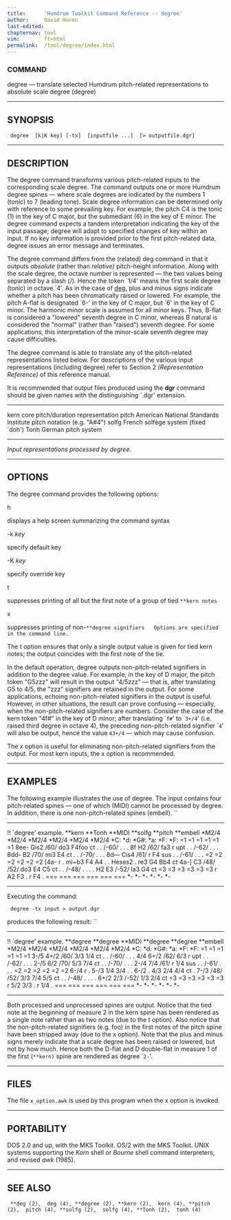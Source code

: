 ```yaml
---
title:		'Humdrum Toolkit Command Reference -- degree'
author:		David Huron
last-edited:
chapternav:	tool
vim:		ft=html
permalink:	/tool/degree/index.html
---
```


### COMMAND

<span class="tool">degree</span> &mdash; translate selected Humdrum pitch-related representations
to absolute scale degree (<span class="rep">degree</span>)

------------------------------------------------------------------------

## SYNOPSIS ##

` degree  [k|K key] [-tx]  [inputfile ...]  [> outputfile.dgr]`

------------------------------------------------------------------------

## DESCRIPTION ##

The <span class="tool">degree</span> command transforms various pitch-related inputs to the
corresponding scale degree. The command outputs one or more Humdrum
<span class="rep">degree</span> spines &mdash; where scale degrees are indicated by the numbers 1
(tonic) to 7 (leading tone). Scale degree information can be determined
only with reference to some prevailing key. For example, the pitch C4 is
the tonic (1) in the key of C major, but the submediant (6) in the key
of E minor. The <span class="tool">degree</span> command expects a tandem interpretation
indicating the key of the input passage; <span class="tool">degree</span> will adapt to
specified changes of key within an input. If no key information is
provided prior to the first pitch-related data, <span class="tool">degree</span> issues an
error message and terminates.

The <span class="tool">degree</span> command differs from the (related) <span class="tool">deg</span>
command in that it outputs *absolute* (rather than *relative)*
pitch-height information. Along with the scale degree, the octave number
is represented &mdash; the two values being separated by a slash (/). Hence
the token \`1/4\' means the first scale degree (tonic) in octave \`4\'.
As in the case of [<span class="tool">deg</span>,](deg.html) plus and minus signs indicate
whether a pitch has been chromatically raised or lowered. For example,
the pitch A-flat is designated \`6-\' in the key of C major, but \`6\'
in the key of C minor. The harmonic minor scale is assumed for all minor
keys. Thus, B-flat is considered a \"lowered\" seventh degree in C
minor, whereas B natural is considered the \"normal\" (rather than
\"raised\") seventh degree. For some applications, this interpretation
of the minor-scale seventh degree may cause difficulties.

The <span class="tool">degree</span> command is able to translate any of the pitch-related
representations listed below. For descriptions of the various input
representations (including <span class="rep">degree</span>) refer to Section 2
*(Representation Reference)* of this reference manual.

It is recommended that output files produced using the **dgr** command
should be given names with the distinguishing \`.dgr\' extension.

----------- ----------------------------------------------------------------------
<span class="rep">kern</span>    core pitch/duration representation
<span class="rep">pitch</span>   American National Standards Institute pitch notation (e.g. \"A\#4\")
<span class="rep">solfg</span>   French solfège system (fixed \`doh\')
<span class="rep">Tonh</span>    German pitch system
----------- ----------------------------------------------------------------------

*Input representations processed by <span class="tool">degree</span>.*

------------------------------------------------------------------------

## OPTIONS ##

The <span class="tool">degree</span> command provides the following options:

<span class="option">h</span>

displays a help screen summarizing the command syntax

-k *key*

specify default key

-K *key*

specify override key

<span class="option">t</span>

suppresses printing of all but the first note of a group of tied
`**kern notes`

<span class="option">x</span>

suppresses printing of
non-`**degree signifiers   Options are specified in the command line. `

The <span class="option">t</span> option ensures that only a single output value is given for
tied <span class="rep">kern</span> notes; the output coincides with the first note of the
tie.

In the default operation, <span class="tool">degree</span> outputs non-pitch-related
signifiers in addition to the degree value. For example, in the key of D
major, the <span class="rep">pitch</span> token \"G5zzz\" will result in the output
\"4/5zzz\" &mdash; that is, after translating G5 to 4/5, the \"zzz\"
signifiers are retained in the output. For some applications, echoing
non-pitch-related signifiers in the output is useful. However, in other
situations, the result can prove confusing &mdash; especially, when the
non-pitch-related signifiers are numbers. Consider the case of the
<span class="rep">kern</span> token \"4f\#\" in the key of D minor; after translating
\``f#`\' to \``3+/4`\' (i.e. raised third degree in octave 4), the
preceding non-pitch-related signifier \``4`\' will also be output, hence
the value `43+/4` &mdash; which may cause confusion.

The <span class="option">x</span> option is useful for eliminating non-pitch-related signifiers
from the output. For most <span class="rep">kern</span> inputs, the <span class="option">x</span> option is
recommended.

------------------------------------------------------------------------

## EXAMPLES ##

The following example illustrates the use of <span class="tool">degree</span>. The input
contains four pitch-related spines &mdash; one of which (<span class="rep">MIDI</span>) cannot be
processed by <span class="tool">degree</span>. In addition, there is one non-pitch-related
spines (<span class="rep">embell</span>). ``

------------------------ ---------- ----------- ----------- ----------- ------------
!! \`degree\' example.
\*\*kern                 \*\*Tonh   \*\*MIDI    \*\*solfg   \*\*pitch   \*\*embell
\*M2/4                   \*M2/4     \*M2/4      \*M2/4      \*M2/4      \*M2/4
\*C:                     \*d:       \*G\#:      \*a:        \*F:        \*F:
=1                       =1         =1          =1          =1          =1
8ee-                     Gis2       /60/        do3         F4foo       ct
.                        .          /-60/       .           .           .
8f                       H2         /62/        fa3         r           upt
.                        .          /-62/       .           .           .
8dd-                     B2         /70/        mi3         E4          ct
.                        .          /-70/       .           .           .
8d&mdash;                    Cis4       /61/        r           F4          sus
.                        .          /-61/       .           .           .
=2                       =2         =2          =2          =2          =2
\[4a-                    r          .           mi\~b3      F4 A4       .
.                        Heses2     .           re3         G4 Bb4      ct
4a-\]                    C3         /48/ /52/   do3         E4 C5       ct
.                        .          /-48/       .           .           .
.                        H2 E3      /-52/       la3         G4          ct
=3                       =3         =3          =3          =3          =3
r                        A2 F3      .           r           F4          .
===                      ===        ===         ===         ===         ===
\*-                      \*-        \*-         \*-         \*-         \*-
------------------------ ---------- ----------- ----------- ----------- ------------

Executing the command:

` degree -tx input > output.dgr`

produces the following result: ``

------------------------ ------------ ----------- ------------ ------------ ------------
!! \`degree\' example.
\*\*degree               \*\*degree   \*\*MIDI    \*\*degree   \*\*degree   \*\*embell
\*M2/4                   \*M2/4       \*M2/4      \*M2/4       \*M2/4       \*M2/4
\*C:                     \*d:         \*G\#:      \*a:         \*F:         \*F:
=1                       =1           =1          =1           =1           =1
3-/5                     4+/2         /60/        3/3          1/4          ct
.                        .            /-60/       .            .            .
4/4                      6+/2         /62/        6/3          r            upt
.                        .            /-62/       .            .            .
2-/5                     6/2          /70/        5/3          7/4          ct
.                        .            /-70/       .            .            .
2-/4                     7/4          /61/        r            1/4          sus
.                        .            /-61/       .            .            .
=2                       =2           =2          =2           =2           =2
6-/4                     r            .           5-/3         1/4 3/4      .
.                        6-/2         .           4/3          2/4 4/4      ct
.                        7-/3         /48/ /52/   3/3          7/4 5/5      ct
.                        .            /-48/       .            .            .
.                        6+/2 2/3     /-52/       1/3          2/4          ct
=3                       =3           =3          =3           =3           =3
r                        5/2 3/3      .           r            1/4          .
===                      ===          ===         ===          ===          ===
\*-                      \*-          \*-         \*-          \*-          \*-
------------------------ ------------ ----------- ------------ ------------ ------------

Both processed and unprocessed spines are output. Notice that the tied
note at the beginning of measure 2 in the <span class="rep">kern</span> spine has been
rendered as a single note rather than as two notes (due to the <span class="option">t</span>
option). Also notice that the non-pitch-related signifiers (e.g. foo) in
the first notes of the <span class="rep">pitch</span> spine have been stripped away (due to
the <span class="option">x</span> option). Note that the plus and minus signs merely indicate
that a scale degree has been raised or lowered, but not by how much.
Hence both the D-flat and D double-flat in measure 1 of the first
(`**kern)` spine are rendered as degree \``2-`\'.

------------------------------------------------------------------------

## FILES ##

The file `x_option.awk` is used by this program when the <span class="option">x</span> option
is invoked.

------------------------------------------------------------------------

## PORTABILITY ##

DOS 2.0 and up, with the MKS Toolkit. OS/2 with the MKS Toolkit. UNIX
systems supporting the *Korn* shell or *Bourne* shell command
interpreters, and revised *awk* (1985).

------------------------------------------------------------------------

## SEE ALSO ##

` **deg (2),  deg (4), **degree (2), **kern (2),  kern (4), **pitch (2),  pitch (4), **solfg (2),  solfg (4), **Tonh (2),  tonh (4)`



